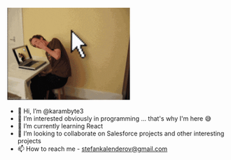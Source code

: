 
![Header](./RareCommonIberianemeraldlizard-max-1mb.gif)

- 👋 Hi, I’m @karambyte3
- 👀 I’m interested obviously in programming ... that's why I'm here :sweat_smile: 
- 🌱 I’m currently learning React
- 💞️ I’m looking to collaborate on Salesforce projects and other interesting projects
- 📫 How to reach me - stefankalenderov@gmail.com

<!---
karambyte3/karambyte3 is a ✨ special ✨ repository because its `README.md` (this file) appears on your GitHub profile.
You can click the Preview link to take a look at your changes.
--->


